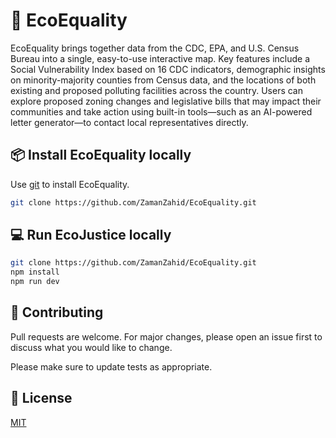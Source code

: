 # 🌱 EcoEquality

EcoEquality brings together data from the CDC, EPA, and U.S. Census Bureau into a single, easy-to-use interactive map. Key features include a Social Vulnerability Index based on 16 CDC indicators, demographic insights on minority-majority counties from Census data, and the locations of both existing and proposed polluting facilities across the country. Users can explore proposed zoning changes and legislative bills that may impact their communities and take action using built-in tools—such as an AI-powered letter generator—to contact local representatives directly.


## 📦 Install EcoEquality locally

Use [git](https://git-scm.com/downloads) to install EcoEquality.

```bash
git clone https://github.com/ZamanZahid/EcoEquality.git
```

## 💻 Run EcoJustice locally

```bash
git clone https://github.com/ZamanZahid/EcoEquality.git
npm install
npm run dev
```

## 💞 Contributing
Pull requests are welcome. For major changes, please open an issue first to discuss what you would like to change.

Please make sure to update tests as appropriate.

## 🔑 License
[MIT](https://choosealicense.com/licenses/mit/)
